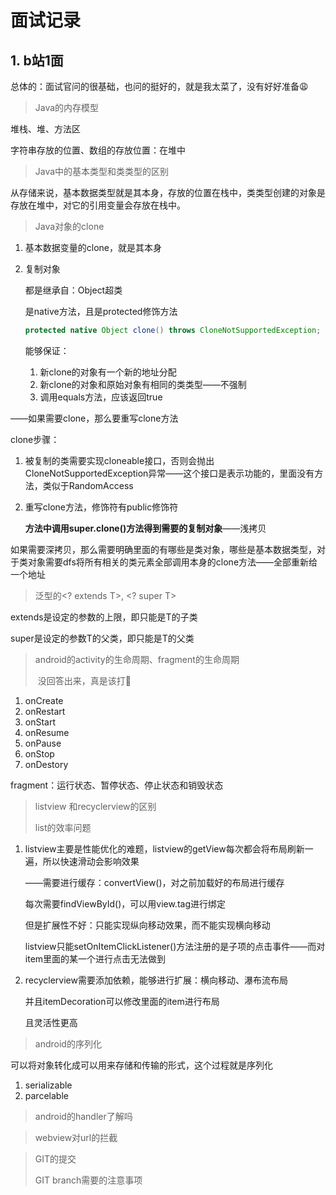 # 面试记录

## 1. b站1面

总体的：面试官问的很基础，也问的挺好的，就是我太菜了，没有好好准备:weary:

> Java的内存模型

堆栈、堆、方法区

字符串存放的位置、数组的存放位置：在堆中

> Java中的基本类型和类类型的区别

从存储来说，基本数据类型就是其本身，存放的位置在栈中，类类型创建的对象是存放在堆中，对它的引用变量会存放在栈中。

> Java对象的clone

1. 基本数据变量的clone，就是其本身

2. 复制对象

   都是继承自：Object超类

   是native方法，且是protected修饰方法

   ```java
   protected native Object clone() throws CloneNotSupportedException;
   ```

   能够保证：

   1. 新clone的对象有一个新的地址分配
   2. 新clone的对象和原始对象有相同的类类型——不强制
   3. 调用equals方法，应该返回true

——如果需要clone，那么要重写clone方法

clone步骤：

1. 被复制的类需要实现cloneable接口，否则会抛出CloneNotSupportedException异常——这个接口是表示功能的，里面没有方法，类似于RandomAccess

2. 重写clone方法，修饰符有public修饰符

   **方法中调用super.clone()方法得到需要的复制对象**——浅拷贝

如果需要深拷贝，那么需要明确里面的有哪些是类对象，哪些是基本数据类型，对于类对象需要dfs将所有相关的类元素全部调用本身的clone方法——全部重新给一个地址

> 泛型的<? extends T>, <? super T>

extends是设定的参数的上限，即只能是T的子类

super是设定的参数T的父类，即只能是T的父类

> android的activity的生命周期、fragment的生命周期
>
> ​	没回答出来，真是该打:hankey:

1. onCreate
2. onRestart
3. onStart
4. onResume
5. onPause
6. onStop
7. onDestory

fragment：运行状态、暂停状态、停止状态和销毁状态

> listview 和recyclerview的区别
>
> list的效率问题

1. listview主要是性能优化的难题，listview的getView每次都会将布局刷新一遍，所以快速滑动会影响效果

   ——需要进行缓存：convertView()，对之前加载好的布局进行缓存

   每次需要findViewById()，可以用view.tag进行绑定

   但是扩展性不好：只能实现纵向移动效果，而不能实现横向移动

   listview只能setOnItemClickListener()方法注册的是子项的点击事件——而对item里面的某一个进行点击无法做到

2. recyclerview需要添加依赖，能够进行扩展：横向移动、瀑布流布局

   并且itemDecoration可以修改里面的item进行布局

   且灵活性更高

> android的序列化

可以将对象转化成可以用来存储和传输的形式，这个过程就是序列化

1. serializable
2. parcelable

> android的handler了解吗



> webview对url的拦截



> GIT的提交
>
> GIT branch需要的注意事项



